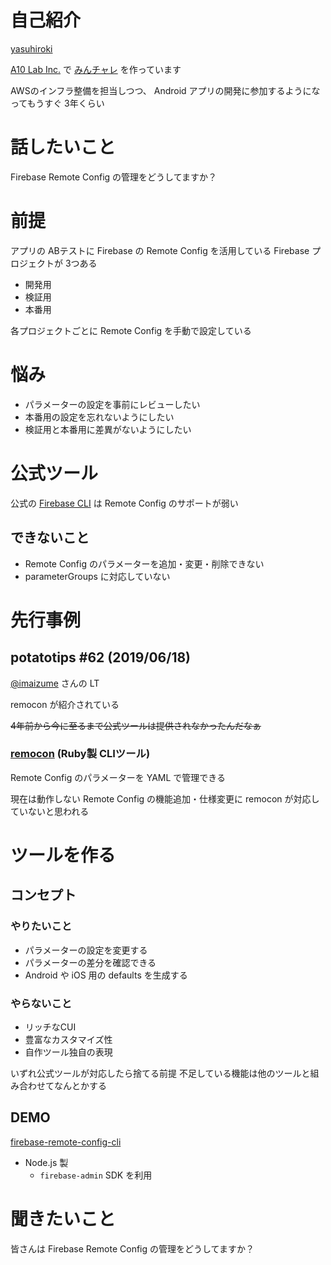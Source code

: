 # 自己紹介

[yasuhiroki](https://twitter.com/duck_yasuhiroki)

[A10 Lab Inc.](https://a10lab.com/) で [みんチャレ](https://minchalle.com/) を作っています

AWSのインフラ整備を担当しつつ、 Android アプリの開発に参加するようになってもうすぐ 3年くらい

# 話したいこと

Firebase Remote Config の管理をどうしてますか？

# 前提

アプリの ABテストに Firebase の Remote Config を活用している
Firebase プロジェクトが 3つある

- 開発用
- 検証用
- 本番用

各プロジェクトごとに Remote Config を手動で設定している

# 悩み

- パラメーターの設定を事前にレビューしたい
- 本番用の設定を忘れないようにしたい
- 検証用と本番用に差異がないようにしたい

# 公式ツール

公式の [Firebase CLI](https://firebase.google.com/docs/cli?hl=ja) は Remote Config のサポートが弱い

## できないこと

- Remote Config のパラメーターを追加・変更・削除できない
- parameterGroups に対応していない

# 先行事例

## potatotips #62 (2019/06/18)

[@imaizume](https://twitter.com/imaizume) さんの LT

<script async class="speakerdeck-embed" data-id="0001b3482d524913b9109dc9a7a8de53" data-ratio="1.33333333333333" src="//speakerdeck.com/assets/embed.js"></script>

remocon が紹介されている

~~4年前から今に至るまで公式ツールは提供されなかったんだなぁ~~

### [remocon](https://github.com/jmatsu/remocon) (Ruby製 CLIツール)

Remote Config のパラメーターを YAML で管理できる

現在は動作しない
Remote Config の機能追加・仕様変更に remocon が対応していないと思われる

# ツールを作る

## コンセプト

### やりたいこと

- パラメーターの設定を変更する
- パラメーターの差分を確認できる
- Android や iOS 用の defaults を生成する

### やらないこと

- リッチなCUI
- 豊富なカスタマイズ性
- 自作ツール独自の表現

いずれ公式ツールが対応したら捨てる前提
不足している機能は他のツールと組み合わせてなんとかする

## DEMO

[firebase-remote-config-cli](https://github.com/yasuhiroki/firebase-remote-config-cli)

- Node.js 製
  - `firebase-admin` SDK を利用
  
# 聞きたいこと

皆さんは Firebase Remote Config の管理をどうしてますか？

